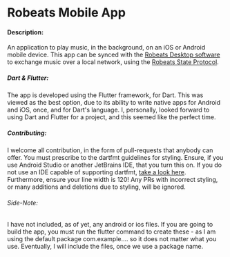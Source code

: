 # Robeats Mobile App

#### Description:
An application to play music, in the background, on an iOS or Android 
mobile device. This app can be synced with the 
[Robeats Desktop software](http://github.com/robeats-player/Robeats-Desktop "Robeats Desktop software") 
to exchange music over a local network, using the 
[Robeats State Protocol](http://github.com/robeats-player/Robeats-State-Protocol "Robeats State Protocol").



##### Dart & Flutter:
The app is developed using the Flutter framework, for Dart. This was 
viewed as the best option, due to its ability to write native apps for
Android and iOS, once, and for Dart's language. I, personally, looked 
forward to using Dart and Flutter for a project, and this seemed like 
the perfect time.



##### Contributing:
I welcome all contribution, in the form of pull-requests that anybody 
can offer. You must prescribe to the dartfmt guidelines for styling. 
Ensure, if you use Android Studio or another JetBrains IDE, that you 
turn this on. If you do not use an IDE capable of supporting dartfmt,
[take a look here](http://github.com/dart-lang/dart_style/ "take a look here").
Furthermore, ensure your line width is 120! Any PRs with incorrect
styling, or many additions and deletions due to styling, will be
ignored.

###### Side-Note:
I have not included, as of yet, any android or ios files. If you are 
going to build the app, you must run the flutter command to create 
these - as I am using the default package com.example.... so it does not
matter what you use. Eventually, I will include the files, once we use a
package name.

